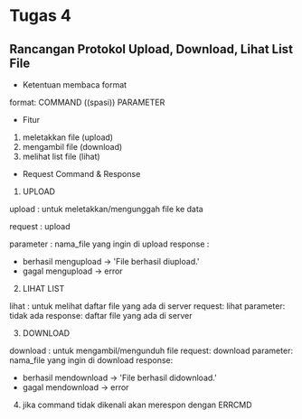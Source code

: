 # Tugas 4
## Rancangan Protokol Upload, Download, Lihat List File

* Ketentuan membaca format

format: COMMAND ((spasi)) PARAMETER

* Fitur

1. meletakkan file (upload)
2. mengambil file (download)
3. melihat list file (lihat)

* Request Command & Response

1. UPLOAD

upload : untuk meletakkan/mengunggah file ke data

request : upload

parameter : nama_file yang ingin di upload
response : 
- berhasil mengupload -> 'File berhasil diupload.'
- gagal mengupload -> error

2. LIHAT LIST

lihat : untuk melihat daftar file yang ada di server
request: lihat
parameter: tidak ada
response: daftar file yang ada di server

3. DOWNLOAD

download : untuk mengambil/mengunduh file
request: download
parameter: nama_file yang ingin di download
response: 
- berhasil mendownload -> 'File berhasil didownload.'
- gagal mendownload -> error

4. jika command tidak dikenali akan merespon dengan ERRCMD
